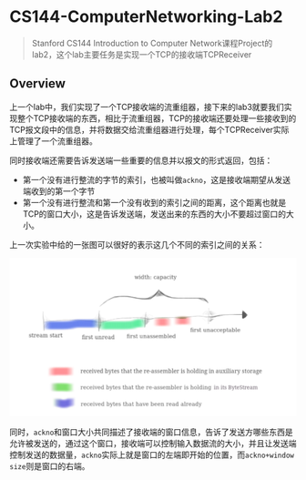 # CS144-ComputerNetworking-Lab2

> Stanford CS144 Introduction to Computer Network课程Project的lab2，这个lab主要任务是实现一个TCP的接收端TCPReceiver

## Overview

上一个lab中，我们实现了一个TCP接收端的流重组器，接下来的lab3就要我们实现整个TCP接收端的东西，相比于流重组器，TCP的接收端还要处理一些接收到的TCP报文段中的信息，并将数据交给流重组器进行处理，每个TCPReceiver实际上管理了一个流重组器。

同时接收端还需要告诉发送端一些重要的信息并以报文的形式返回，包括：

- 第一个没有进行整流的字节的索引，也被叫做`ackno`，这是接收端期望从发送端收到的第一个字节
- 第一个没有进行整流和第一个没有收到的索引之间的距离，这个距离也就是TCP的窗口大小，这是告诉发送端，发送出来的东西的大小不要超过窗口的大小。

上一次实验中给的一张图可以很好的表示这几个不同的索引之间的关系：

![image-20211231000601186](static/image-20211231000601186.png)

同时，`ackno`和窗口大小共同描述了接收端的窗口信息，告诉了发送方哪些东西是允许被发送的，通过这个窗口，接收端可以控制输入数据流的大小，并且让发送端控制发送的数据量，`ackno`实际上就是窗口的左端即开始的位置，而`ackno+window size`则是窗口的右端。